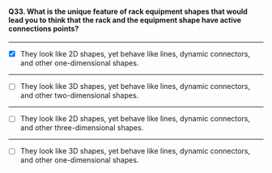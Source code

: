 #### Q33. What is the unique feature of rack equipment shapes that would lead you to think that the rack and the equipment shape have active connections points?

---

- [x] They look like 2D shapes, yet behave like lines, dynamic connectors, and other one-dimensional shapes.

---

- [ ] They look like 3D shapes, yet behave like lines, dynamic connectors, and other two-dimensional shapes.

---

- [ ] They look like 2D shapes, yet behave like lines, dynamic connectors, and other three-dimensional shapes.

---

- [ ] They look like 3D shapes, yet behave like lines, dynamic connectors, and other one-dimensional shapes.
